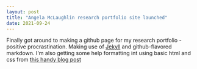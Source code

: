 ```yaml
---
layout: post
title: "Angela McLaughlin research portfolio site launched"
date: 2021-09-24
---
```


Finally got around to making a github page for my research portfolio - positive procrastination. Making use of [Jekyll](http://jekyllrb.com) and github-flavored markdown. I'm also getting some help formatting int using basic html and css from [this handy blog post](http://jmcglone.com/guides/github-pages/#) 
